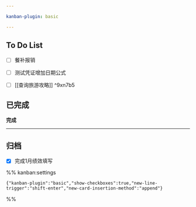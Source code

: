 ```yaml
---

kanban-plugin: basic

---
```


## To Do List

- [ ] 餐补报销
- [ ] 测试凭证增加日期公式
- [ ] [[查询旅游攻略]] ^9xn7b5


## 已完成

**完成**


***

## 归档

- [x] 完成1月绩效填写

%% kanban:settings
```
{"kanban-plugin":"basic","show-checkboxes":true,"new-line-trigger":"shift-enter","new-card-insertion-method":"append"}
```
%%